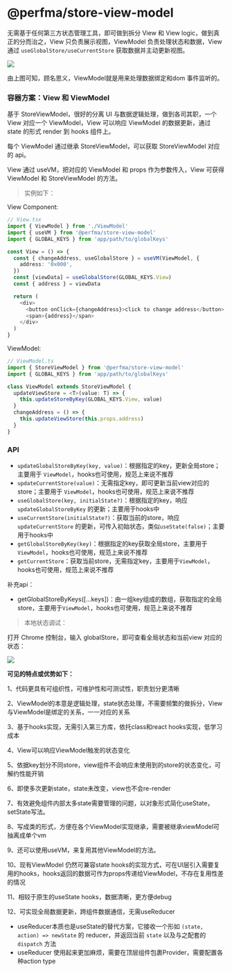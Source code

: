 # @perfma/store-view-model

无需基于任何第三方状态管理工具，即可做到拆分 View 和 View logic，做到真正的分而治之，View 只负责展示视图，ViewModel 负责处理状态和数据，View 通过 `useGlobalStore/useCurrentStore` 获取数据并主动更新视图。

<img src="https://media.perfma.net/guitar/image/WBLaY17t9r4rqA4NeKQnX.png" />

由上图可知，顾名思义，ViewModel就是用来处理数据绑定和dom 事件监听的。

### 容器方案：View 和 ViewModel


基于 StoreViewModel，很好的分离 UI 与数据逻辑处理，做到各司其职，一个 View 对应一个 ViewModel，View 可以响应 ViewModel 的数据更新，通过 state 的形式 render 到 hooks 组件上。

每个 ViewModel 通过继承 StoreViewModel，可以获取 StoreViewModel 对应的 api。

View 通过 useVM，把对应的 ViewModel 和 props 作为参数传入，View 可获得 ViewModel 和 StoreViewModel 的方法。

> 实例如下：

View Component:

```ts
// View.tsx
import { ViewModel } from './ViewModel'
import { useVM } from '@perfma/store-view-model'
import { GLOBAL_KEYS } from 'app/path/to/globalKeys'

const View = () => {
  const { changeAddress, useGlobalStore } = useVM(ViewModel, {
    address: '0x000',
  })
  const [viewData] = useGlobalStore(GLOBAL_KEYS.View)
  const { address } = viewData

  return (
    <div>
      <button onClick={changeAddress}>click to change address</button>
      <span>{address}</span>
    </div>
  )
}
```

ViewModel:

```ts
// ViewModel.ts
import { StoreViewModel } from '@perfma/store-view-model'
import { GLOBAL_KEYS } from 'app/path/to/globalKeys'

class ViewModel extends StoreViewModel {
  updateViewStore = <T>(value: T) => {
    this.updateStoreByKey(GLOBAL_KEYS.View, value)
  }
  changeAddress = () => {
    this.updateViewStore(this.props.address)
  }
}
```

### API

- `updateGlobalStoreByKey(key, value)`：根据指定的key，更新全局store；主要用于 `ViewModel`，hooks也可使用，规范上来说不推荐
- `updateCurrentStore(value)`：无需指定key，即可更新当前view对应的store；主要用于 `ViewModel`，hooks也可使用，规范上来说不推荐
- `useGlobalStore(key, initialState?)`：根据指定的key，响应`updateGlobalStoreByKey` 的更新；主要用于hooks中
- `useCurrentStore(initialState?)`：获取当前的store，响应`updateCurrentStore` 的更新，可传入初始状态，类似`useState(false)`；主要用于hooks中
- `getGlobalStoreByKey(key)`：根据指定的key获取全局store，主要用于`ViewModel`，hooks也可使用，规范上来说不推荐
- `getCurrentStore`：获取当前store，无需指定key，主要用于`ViewModel`，hooks也可使用，规范上来说不推荐

补充api：

- getGlobalStoreByKeys([...keys])：由一组key组成的数组，获取指定的全局store，主要用于`ViewModel`，hooks也可使用，规范上来说不推荐


> 本地状态调试：

打开 Chrome 控制台，输入 globalStore，即可查看全局状态和当前view 对应的状态：

<img src="https://media.perfma.net/guitar/image/aY3h_ZGX5iPGZz_1fyvMa.jpg" />

**可见的特点或优势如下：**

1、代码更具有可组织性，可维护性和可测试性，职责划分更清晰

2、ViewModel的本意是逻辑处理，state状态处理，不需要频繁的做拆分，View与ViewModel是绑定的关系，一一对应的关系

3、基于hooks实现，无需引入第三方库，依托class和react hooks实现，低学习成本

4、View可以响应ViewModel触发的状态变化

5、依据key划分不同store，view组件不会响应未使用到的store的状态变化，可解约性能开销

6、即使多次更新state，state未改变，view也不会re-render

7、有效避免组件内部太多state需要管理的问题，以对象形式简化useState，setState写法。

8、写成类的形式，方便在各个ViewModel实现继承，需要被继承viewModel可抽离成单个vm

9、还可以使用useVM，来复用其他ViewModel的方法。

10、现有ViewModel 仍然可兼容state hooks的实现方式，可在UI层引入需要复用的hooks，hooks返回的数据可作为props传递给ViewModel，不存在复用性差的情况

11、相较于原生的useState hooks，数据清晰，更方便debug

12、可实现全局数据更新，跨组件数据通信，无需useReducer

 -   useReducer本质也是useState的替代方案，它接收一个形如 `(state, action) => newState` 的 reducer，并返回当前 `state` 以及与之配套的 `dispatch` 方法
 -   useReducer 使用起来更加麻烦，需要在顶层组件包裹Provider，需要配置各种action type
